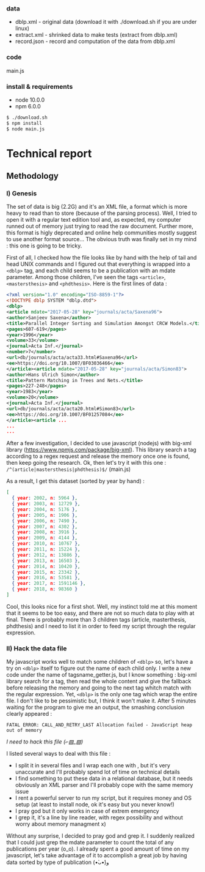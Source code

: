 ### data ###

- dblp.xml - original data (download it with ./download.sh if you are under linux)
- extract.xml - shrinked data to make tests (extract from dblp.xml)
- record.json - record and computation of the data from dblp.xml

### code ###

main.js

### install & requirements ###

- node 10.0.0
- npm 6.0.0

```bash 
$ ./download.sh
$ npm install
$ node main.js
```

# Technical report #

## Methodology ##

### I) Genesis ###

The set of data is big (2.2G) and it's an XML file, a format which is more heavy to read than to store (because of the parsing process). Well, I tried to open it with a regular text edition tool and, as expected, my computer runned out of memory just trying to read the raw document. Further more, this format is higly deprecated and online help communities mostly suggest to use another format source... The obvious truth was finally set in my mind : this one is going to be tricky.

First of all, I checked how the file looks like by hand with the help of tail and head UNIX commands and I figured out that everything is wrapped into a `<dblp>` tag, and each child seems to be a publication with an mdate parameter. Among those children, I've seen the tags `<article>`, `<mastersthesis>` and `<phdthesis>`.
Here is the first lines of data :

```dblp.xml
<?xml version="1.0" encoding="ISO-8859-1"?>
<!DOCTYPE dblp SYSTEM "dblp.dtd">
<dblp>
<article mdate="2017-05-28" key="journals/acta/Saxena96">
<author>Sanjeev Saxena</author>
<title>Parallel Integer Sorting and Simulation Amongst CRCW Models.</title>
<pages>607-619</pages>
<year>1996</year>
<volume>33</volume>
<journal>Acta Inf.</journal>
<number>7</number>
<url>db/journals/acta/acta33.html#Saxena96</url>
<ee>https://doi.org/10.1007/BF03036466</ee>
</article><article mdate="2017-05-28" key="journals/acta/Simon83">
<author>Hans Ulrich Simon</author>
<title>Pattern Matching in Trees and Nets.</title>
<pages>227-248</pages>
<year>1983</year>
<volume>20</volume>
<journal>Acta Inf.</journal>
<url>db/journals/acta/acta20.html#Simon83</url>
<ee>https://doi.org/10.1007/BF01257084</ee>
</article><article ...
...
...
```

After a few investigation, I decided to use javascript (nodejs) with big-xml library (https://www.npmjs.com/package/big-xml).
This library search a tag according to a regex request and release the memory once one is found, then keep going the research. Ok, then let's try it with this one : `/^(article|mastersthesis|phdthesis)$/` (main.js)

As a result, I get this dataset (sorted by year by hand) :

```record.json
[ 
  { year: 2002, n: 5964 },
  { year: 2003, n: 12729 },
  { year: 2004, n: 5176 },
  { year: 2005, n: 1906 },
  { year: 2006, n: 7490 },
  { year: 2007, n: 4302 },
  { year: 2008, n: 3916 },
  { year: 2009, n: 4144 },
  { year: 2010, n: 10767 },
  { year: 2011, n: 15224 },
  { year: 2012, n: 13886 },
  { year: 2013, n: 16503 },
  { year: 2014, n: 10420 },
  { year: 2015, n: 23342 },
  { year: 2016, n: 53581 },
  { year: 2017, n: 1591146 },
  { year: 2018, n: 98360 }
]
```

Cool, this looks nice for a first shot. Well, my instinct told me at this moment that it seems to be too easy, and there are not so much data to play with at final. There is probably more than 3 children tags (article, masterthesis, phdthesis) and I need to list it in order to feed my script through the regular expression.

### II) Hack the data file ###

My javascript works well to match some children of `<dblp>` so, let's have a try on `<dblp>` itself to figure out the name of each child only. I write a new code under the name of tagsname_getter.js, but I know something : big-xml library search for a tag, then read the whole content and give the fallback before releasing the memory and going to the next tag whitch match with the regular expression. Yet, `<dblp>` is the only one tag which wrap the entire file. I don't like to be pessimistic but, I think it won't make it.
After 5 minutes waiting for the program to give me an output, the smashing conclusion clearly appeared :

```
FATAL ERROR: CALL_AND_RETRY_LAST Allocation failed - JavaScript heap out of memory
```

*I need to hack this file (⌐▨_▨)*

I listed several ways to deal with this file :
- I split it in several files and I wrap each one with <dblp>, but it's very unaccurate and I'll probably spend lot of time on technical details
- I find something to put these data in a relational database, but it needs obviously an XML parser and I'll probably cope with the same memory issue
- I rent a powerful server to run my script, but it requires money and OS setup (at least to install node, ok it's easy but you never know!)
- I pray god but it only works in case of extrem emergency
- I grep it, it's a line by line reader, with regex possibility and without worry about memory managment x)

Without any surprise, I decided to pray god and grep it. I suddenly realized that I could just grep the mdate parameter to count the total of any publications per year (o_o). I already spent a good amount of time on my javascript, let's take advantage of it to accomplish a great job by having data sorted by type of publication (•̀ᴗ•́)و

